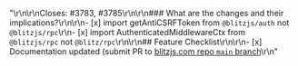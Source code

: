 "<!--\r\nThanks for opening a PR! Your contribution is much appreciated.\r\nTo make sure your PR is handled as smoothly as possible please:\r\n - Link issue via \"Closes #[issue_number]\r\n - Choose & follow the right checklist for the change that you're making:\r\n-->\r\n\r\nCloses: #3783, #3785\r\n\r\n### What are the changes and their implications?\r\n\r\n- [x] import getAntiCSRFToken from ```@blitzjs/auth``` not ```@blitzjs/rpc```\r\n- [x] import  AuthenticatedMiddlewareCtx from ```@blitzjs/rpc``` not ```@blitz/rpc```\r\n\r\n## Feature Checklist\r\n\r\n- [x] Documentation updated (submit PR to [blitzjs.com repo `main` branch](https://github.com/blitz-js/blitzjs.com)\r\n"